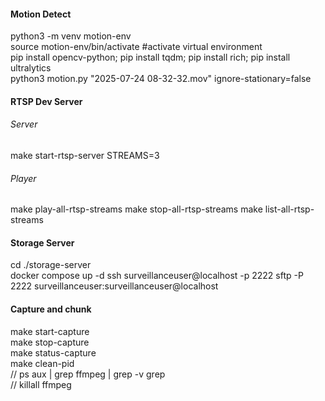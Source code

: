 #### Motion Detect

python3 -m venv motion-env  
source motion-env/bin/activate   #activate virtual environment  
pip install opencv-python; pip install tqdm; pip install rich; pip install ultralytics  
python3 motion.py "2025-07-24 08-32-32.mov" ignore-stationary=false



#### RTSP Dev Server
###### Server
make start-rtsp-server STREAMS=3


###### Player
make play-all-rtsp-streams
make stop-all-rtsp-streams
make list-all-rtsp-streams



#### Storage Server
cd ./storage-server  
docker compose up -d
ssh surveillanceuser@localhost -p 2222
sftp -P 2222 surveillanceuser:surveillanceuser@localhost



#### Capture and chunk
make start-capture  
make stop-capture  
make status-capture  
make clean-pid  
// ps aux | grep ffmpeg | grep -v grep  
// killall ffmpeg  
